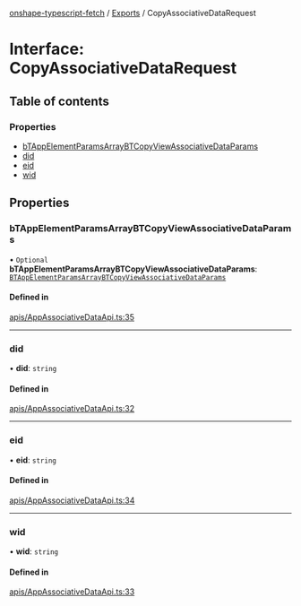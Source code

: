 [onshape-typescript-fetch](../README.md) / [Exports](../modules.md) / CopyAssociativeDataRequest

# Interface: CopyAssociativeDataRequest

## Table of contents

### Properties

- [bTAppElementParamsArrayBTCopyViewAssociativeDataParams](CopyAssociativeDataRequest.md#btappelementparamsarraybtcopyviewassociativedataparams)
- [did](CopyAssociativeDataRequest.md#did)
- [eid](CopyAssociativeDataRequest.md#eid)
- [wid](CopyAssociativeDataRequest.md#wid)

## Properties

### bTAppElementParamsArrayBTCopyViewAssociativeDataParams

• `Optional` **bTAppElementParamsArrayBTCopyViewAssociativeDataParams**: [`BTAppElementParamsArrayBTCopyViewAssociativeDataParams`](BTAppElementParamsArrayBTCopyViewAssociativeDataParams.md)

#### Defined in

[apis/AppAssociativeDataApi.ts:35](https://github.com/toebes/onshape-typescript-fetch/blob/3e11ae1/apis/AppAssociativeDataApi.ts#L35)

___

### did

• **did**: `string`

#### Defined in

[apis/AppAssociativeDataApi.ts:32](https://github.com/toebes/onshape-typescript-fetch/blob/3e11ae1/apis/AppAssociativeDataApi.ts#L32)

___

### eid

• **eid**: `string`

#### Defined in

[apis/AppAssociativeDataApi.ts:34](https://github.com/toebes/onshape-typescript-fetch/blob/3e11ae1/apis/AppAssociativeDataApi.ts#L34)

___

### wid

• **wid**: `string`

#### Defined in

[apis/AppAssociativeDataApi.ts:33](https://github.com/toebes/onshape-typescript-fetch/blob/3e11ae1/apis/AppAssociativeDataApi.ts#L33)
